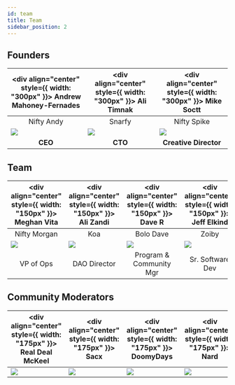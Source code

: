 ```yaml
---
id: team
title: Team
sidebar_position: 2
---
```


## Founders

| <div align="center" style={{ width: "300px" }}> Andrew Mahoney-Fernades </div> | <div align="center" style={{ width: "300px" }}> Ali Timnak </div> | <div align="center" style={{ width: "300px" }}> Mike Soctt </div> |
| -------------------------------------- | ----------------------------------- | ------------------------------------------------- |
| <div align="center"> Nifty Andy </div> | <div align="center"> Snarfy </div>  | <div align="center"> Nifty Spike</div>            |
| ![](/img/NiftyAndy.png)                | ![](/img/snarfy.png)                | ![](/img/NiftySpike.png)                          |
| <div align="center"> **CEO** </div>    | <div align="center"> **CTO** </div> | <div align="center"> **Creative Director** </div> |

## Team

| <div align="center" style={{ width: "150px" }}> Meghan Vita </div> | <div align="center" style={{ width: "150px" }}> Ali Zandi </div> | <div align="center" style={{ width: "150px" }}> Dave R </div> | <div align="center" style={{ width: "150px" }}> Jeff Elkind </div> | <div align="center" style={{ width: "150px" }}> Brandon </div> | <div align="center" style={{ width: "150px" }}> Jeppe </div> |
| ---------------------------------------- | ---------------------------------------- | --------------------------------------------------- | -------------------------------------------- | ----------------------------------------- | ----------------------------------------- |
| <div align="center"> Nifty Morgan </div> | <div align="center"> Koa </div>          | <div align="center"> Bolo Dave </div>               | <div align="center"> Zoiby </div>            | <div align="center"> Nifty Michael </div> | <div align="center"> Nifty Jeppe </div>   |
| ![](/img/NiftyMorgan.png)                | ![](/img/koa.png)                        | ![](/img/bolo.png)                                  | ![](/img/zoiby.png)                          | ![](/img/NiftyMichael.png)                | ![](/img/jeppe.png)                       |
| <div align="center"> VP of Ops </div>    | <div align="center"> DAO Director </div> | <div align="center"> Program & Community Mgr </div> | <div align="center"> Sr. Software Dev </div> | <div align="center"> Web3 Dev </div>      | <div align="center"> Marketing Mgr </div> |

## Community Moderators

| <div align="center" style={{ width: "175px" }}> Real Deal McKeel </div> | <div align="center" style={{ width: "175px" }}> Sacx </div> | <div align="center" style={{ width: "175px" }}> DoomyDays </div> | <div align="center" style={{ width: "175px" }}> Nard </div> | <div align="center" style={{ width: "175px" }}> Jordan </div> |
| -------------------------------------------- | -------------------------------- | ------------------------------------- | -------------------------------- | ---------------------------------- |
| ![](/img/realdeal.png)                       | ![](/img/sacx.png)               | ![](/img/doomy.png)                   | ![](/img/nard.png)               | ![](/img/jordan.png)               |

